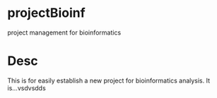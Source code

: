 # projectBioinf
project management for bioinformatics

# Desc
This is for easily establish a new project for bioinformatics analysis.
It is...vsdvsdds